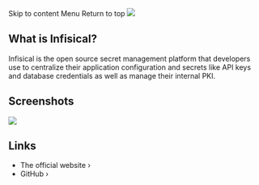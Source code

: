 Skip to content
Menu
Return to top
![](https://coolify.io/docs/images/services/infisical.svg)
## What is Infisical? ​
Infisical is the open source secret management platform that developers use to centralize their application configuration and secrets like API keys and database credentials as well as manage their internal PKI.
## Screenshots ​
![](https://coolify.io/docs/images/services/infisical.webp)
## Links ​
  * The official website ›
  * GitHub ›


